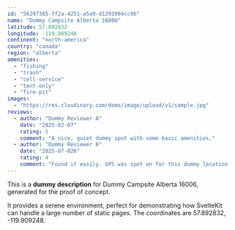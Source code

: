 ```yaml
---
id: "56297385-ff2a-4251-a5a9-d1293004cc96"
name: "Dummy Campsite Alberta 16006"
latitude: 57.892832
longitude: -119.909248
continent: "north-america"
country: "canada"
region: "alberta"
amenities:
  - "fishing"
  - "trash"
  - "cell-service"
  - "tent-only"
  - "fire-pit"
images:
  - "https://res.cloudinary.com/demo/image/upload/v1/sample.jpg"
reviews:
  - author: "Dummy Reviewer A"
    date: "2025-02-07"
    rating: 5
    comment: "A nice, quiet dummy spot with some basic amenities."
  - author: "Dummy Reviewer B"
    date: "2025-07-026"
    rating: 4
    comment: "Found it easily. GPS was spot on for this dummy location."
---
```


This is a **dummy description** for Dummy Campsite Alberta 16006, generated for the proof of concept.

It provides a serene environment, perfect for demonstrating how SvelteKit can handle a large number of static pages. The coordinates are 57.892832, -119.909248.
